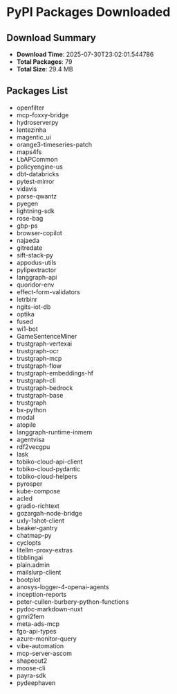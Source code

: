 # PyPI Packages Downloaded

## Download Summary
- **Download Time**: 2025-07-30T23:02:01.544786
- **Total Packages**: 79
- **Total Size**: 29.4 MB

## Packages List
- openfilter
- mcp-foxxy-bridge
- hydroserverpy
- lentezinha
- magentic_ui
- orange3-timeseries-patch
- maps4fs
- LbAPCommon
- policyengine-us
- dbt-databricks
- pytest-mirror
- vidavis
- parse-qwantz
- pyegen
- lightning-sdk
- rose-bag
- gbp-ps
- browser-copilot
- najaeda
- gitredate
- sift-stack-py
- appodus-utils
- pylipextractor
- langgraph-api
- quoridor-env
- effect-form-validators
- letrbinr
- ngits-iot-db
- optika
- fused
- wi1-bot
- GameSentenceMiner
- trustgraph-vertexai
- trustgraph-ocr
- trustgraph-mcp
- trustgraph-flow
- trustgraph-embeddings-hf
- trustgraph-cli
- trustgraph-bedrock
- trustgraph-base
- trustgraph
- bx-python
- modal
- atopile
- langgraph-runtime-inmem
- agentvisa
- rdf2vecgpu
- lask
- tobiko-cloud-api-client
- tobiko-cloud-pydantic
- tobiko-cloud-helpers
- pyrosper
- kube-compose
- acled
- gradio-richtext
- gozargah-node-bridge
- uxly-1shot-client
- beaker-gantry
- chatmap-py
- cyclopts
- litellm-proxy-extras
- tibblingai
- plain.admin
- mailslurp-client
- bootplot
- anosys-logger-4-openai-agents
- inception-reports
- peter-cullen-burbery-python-functions
- pydoc-markdown-nuxt
- gmri2fem
- meta-ads-mcp
- fgo-api-types
- azure-monitor-query
- vibe-automation
- mcp-server-ascom
- shapeout2
- moose-cli
- payra-sdk
- pydeephaven
